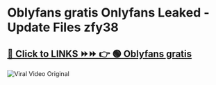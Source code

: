 
 # Oblyfans gratis Onlyfans Leaked - Update Files zfy38

## <h2><a href="https://clipsfans.com/Oblyfans_gratis&ref=git">🔗 Click to LINKS ⏩⏩ 👉 🟢 Oblyfans gratis </a></h2>

<a href="https://clipsfans.com/Oblyfans_gratis&ref=git" rel="nofollow" data-target="animated-image.originalLink"><img src="https://i.ibb.co.com/xMMVF88/686577567.gif" alt="Viral Video Original" style="max-width: 100%; display: inline-block;" data-target="animated-image.originalImage"></a>

